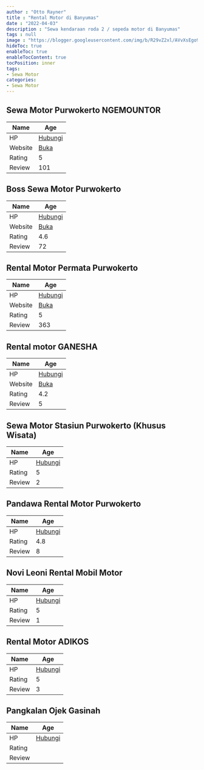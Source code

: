 ```yaml
---
author : "Otto Rayner"
title : "Rental Motor di Banyumas"
date : "2022-04-03"
description : "Sewa kendaraan roda 2 / sepeda motor di Banyumas"
tags : null
image : "https://blogger.googleusercontent.com/img/b/R29vZ2xl/AVvXsEgo9ImVVWBHM2qthk-BWAhPNuhNHA6ENIxSKVQdIBUqVbdWIbeWoHary_kHZNM4t_qKbF1o8QFaGYZ-nPXIE0hF926EhcJ7mZFR841wPSZhjlVbAPSJZIcFqKn2uciyvvsY_TR5dpOug6j-SBkFbVlsNCt-Yq1hNvC80Hc3E8iDWxKPuFLaZlEpmX9RGg/w300-h200/rental-motor-di-banyumas.png"
hideToc: true
enableToc: true
enableTocContent: true
tocPosition: inner
tags:
- Sewa Motor
categories:
- Sewa Motor
---
```



## Sewa Motor Purwokerto NGEMOUNTOR

Name | Age
--------|------
HP | [Hubungi](https://pcandroidplayer.blogspot.com/?clayads=https://getnumber.ndower.dev?phone=MDgxNjk1ODU0Mw==)
Website | [Buka](https://pcandroidplayer.blogspot.com/?clayads=aHR0cDovL3Nld2Ftb3Rvcm5nZW1vdW50b3IuYmxvZ3Nwb3QuY28uaWQv) 
Rating | 5
Review | 101


## Boss Sewa Motor Purwokerto

Name | Age
--------|------
HP | [Hubungi](https://pcandroidplayer.blogspot.com/?clayads=https://getnumber.ndower.dev?phone=MDgxMjM0NTA1MDg4)
Website | [Buka](https://pcandroidplayer.blogspot.com/?clayads=aHR0cDovL3Nld2Ftb3Rvci5uZXQv) 
Rating | 4.6
Review | 72


## Rental Motor Permata Purwokerto

Name | Age
--------|------
HP | [Hubungi](https://pcandroidplayer.blogspot.com/?clayads=https://getnumber.ndower.dev?phone=MDgxMTI2MDQwNg==)
Website | [Buka](https://pcandroidplayer.blogspot.com/?clayads=aHR0cHM6Ly9wZXJtYXRhcmVudC5idXNpbmVzcy5zaXRlLw==) 
Rating | 5
Review | 363


## Rental motor GANESHA

Name | Age
--------|------
HP | [Hubungi](https://pcandroidplayer.blogspot.com/?clayads=https://getnumber.ndower.dev?phone=MDgxMTI0NDAzMTg=)
Website | [Buka](https://pcandroidplayer.blogspot.com/?clayads=aHR0cDovL3JlbnRhbG1vdG9ycHdrLmJsb2dzcG90LmNvbS8=) 
Rating | 4.2
Review | 5


## Sewa Motor Stasiun Purwokerto (Khusus Wisata)

Name | Age
--------|------
HP | [Hubungi](https://pcandroidplayer.blogspot.com/?clayads=https://getnumber.ndower.dev?phone=MDgxMzkxMDk3NzA3)
Rating | 5
Review | 2


## Pandawa Rental Motor Purwokerto

Name | Age
--------|------
HP | [Hubungi](https://pcandroidplayer.blogspot.com/?clayads=https://getnumber.ndower.dev?phone=MDgyMTM3ODk3MjAw)
Rating | 4.8
Review | 8


## Novi Leoni Rental Mobil Motor

Name | Age
--------|------
HP | [Hubungi](https://pcandroidplayer.blogspot.com/?clayads=https://getnumber.ndower.dev?phone=)
Rating | 5
Review | 1


## Rental Motor ADIKOS

Name | Age
--------|------
HP | [Hubungi](https://pcandroidplayer.blogspot.com/?clayads=https://getnumber.ndower.dev?phone=MDgyMTE1Nzc1MDA4)
Rating | 5
Review | 3


## Pangkalan Ojek Gasinah

Name | Age
--------|------
HP | [Hubungi](https://pcandroidplayer.blogspot.com/?clayads=https://getnumber.ndower.dev?phone=)
Rating | 
Review | 


